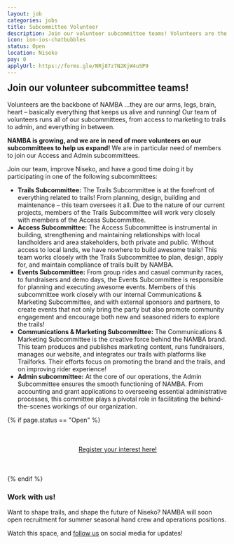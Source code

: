 ```yaml
---
layout: job
categories: jobs
title: Subcommittee Volunteer
description: Join our volunteer subcommittee teams! Volunteers are the backbone of NAMBA ...they are our arms, legs, brain, heart – basically everything that keeps us alive and running! Our team of volunteers runs all of our subcommittees, from access to marketing to trails to admin, and everything in between. NAMBA is growing, and we are in need of more volunteers on our subcommittees to help us expand! We are in particular need of members to join our Access and Admin subcommittees.
icon: ion-ios-chatbubbles
status: Open
location: Niseko
pay: 0
applyUrl: https://forms.gle/NRj87z7N2KjW4uSP9
---
```

<h2 style="margin-top:0;" id="join-our-volunteer-subcommittee-teams">Join our volunteer subcommittee teams!</h2>

Volunteers are the backbone of NAMBA ...they are our arms, legs, brain, heart – basically everything that keeps us alive and running! Our team of volunteers runs all of our subcommittees, from access to marketing to trails to admin, and everything in between.

<strong>NAMBA is growing, and we are in need of more volunteers on our subcommittees to help us expand!</strong> We are in particular need of members to join our Access and Admin subcommittees.

Join our team, improve Niseko, and have a good time doing it by participating in one of the following subcommittees:

- <strong>Trails Subcommittee:</strong>
  The Trails Subcommittee is at the forefront of everything related to trails! From planning, design, building and maintenance – this team oversees it all. Due to the nature of our current projects, members of the Trails Subcommittee will work very closely with members of the Access Subcommittee.
- <strong>Access Subcommittee:</strong>
  The Access Subcommittee is instrumental in building, strengthening and maintaining relationships with local landholders and area stakeholders, both private and public. Without access to local lands, we have nowhere to build awesome trails! This team works closely with the Trails Subcommittee to plan, design, apply for, and maintain compliance of trails built by NAMBA.
- <strong>Events Subcommittee:</strong>
  From group rides and casual community races, to fundraisers and demo days, the Events Subcommittee is responsible for planning and executing awesome events. Members of this subcommittee work closely with our internal Communications & Marketing Subcommittee, and with external sponsors and partners, to create events that not only bring the party but also promote community engagement and encourage both new and seasoned riders to explore the trails!
- <strong>Communications & Marketing Subcommittee:</strong>
  The Communications & Marketing Subcommittee is the creative force behind the NAMBA brand. This team produces and publishes marketing content, runs fundraisers, manages our website, and integrates our trails with platforms like Trailforks. Their efforts focus on promoting the brand and the trails, and on improving rider experience!
- <strong>Admin subcommittee:</strong>
  At the core of our operations, the Admin Subcommittee ensures the smooth functioning of NAMBA. From accounting and grant applications to overseeing essential administrative processes, this committee plays a pivotal role in facilitating the behind-the-scenes workings of our organization.

{% if page.status == "Open" %}
  <div style="text-align:center; margin:50px 0;">
    <a class="btn btn-primary" href="{{- page.applyUrl -}}" target="_blank">Register your interest here!</a>
  </div>
{% endif %}

### Work with us!

Want to shape trails, and shape the future of Niseko? NAMBA will soon open recruitment for summer seasonal hand crew and operations positions.

Watch this space, and <a href="https://www.instagram.com/nisekomtb/" target="_blank">follow us</a> on social media for updates!
